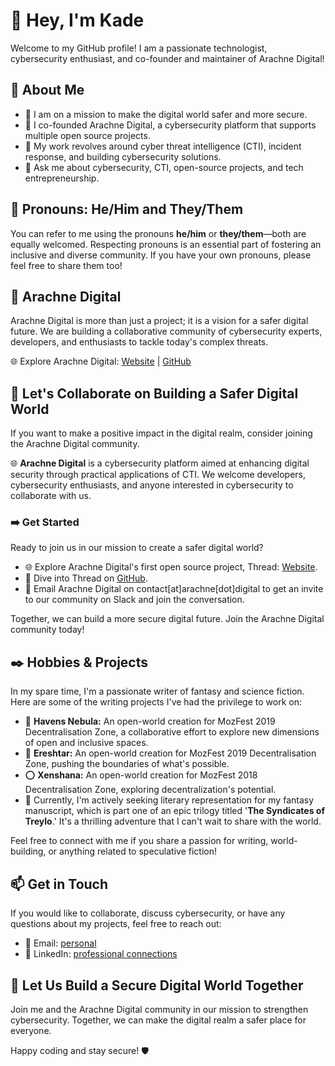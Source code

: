 <!--
**KadeMorton/KadeMorton** is a ✨ _special_ ✨ repository because its `README.md` (this file) appears on your GitHub profile.

Here are some ideas to get you started:

- 🔭 I’m currently working on ...
- 🌱 I’m currently learning ...
- 👯 I’m looking to collaborate on ...
- 🤔 I’m looking for help with ...
- 💬 Ask me about ...
- 📫 How to reach me: ...
- 😄 Pronouns: ...
- ⚡ Fun fact: ...
-->

# 🦄 Hey, I'm **Kade** 

Welcome to my GitHub profile! I am a passionate technologist, cybersecurity enthusiast, and co-founder and maintainer of Arachne Digital!

## 🌠 About Me

- 🔭 I am on a mission to make the digital world safer and more secure.
- 🔧 I co-founded Arachne Digital, a cybersecurity platform that supports multiple open source projects.
- 🚀 My work revolves around cyber threat intelligence (CTI), incident response, and building cybersecurity solutions.
- 💬 Ask me about cybersecurity, CTI, open-source projects, and tech entrepreneurship.

## 🌱 Pronouns: He/Him and They/Them

You can refer to me using the pronouns **he/him** or **they/them**—both are equally welcomed. Respecting pronouns is an essential part of fostering an inclusive and diverse community. If you have your own pronouns, please feel free to share them too!

## 🔑 Arachne Digital

Arachne Digital is more than just a project; it is a vision for a safer digital future. We are building a collaborative community of cybersecurity experts, developers, and enthusiasts to tackle today's complex threats.

🌐 Explore Arachne Digital: [Website](https://arachne.digital/) | [GitHub](https://github.com/arachne-threat-intel)

## 👥 Let's Collaborate on Building a Safer Digital World

If you want to make a positive impact in the digital realm, consider joining the Arachne Digital community.

🌐 **Arachne Digital** is a cybersecurity platform aimed at enhancing digital security through practical applications of CTI. We welcome developers, cybersecurity enthusiasts, and anyone interested in cybersecurity to collaborate with us.

### ➡️ Get Started

Ready to join us in our mission to create a safer digital world?

- 🌐 Explore Arachne Digital's first open source project, Thread: [Website](https://arachne.digital/thread).
- 🐬 Dive into Thread on [GitHub](https://github.com/arachne-threat-intel/thread).
- 💬 Email Arachne Digital on contact[at]arachne[dot]digital to get an invite to our community on Slack and join the conversation.

Together, we can build a more secure digital future. Join the Arachne Digital community today!

## ✒️ Hobbies & Projects

In my spare time, I'm a passionate writer of fantasy and science fiction. Here are some of the writing projects I've had the privilege to work on:

- 👾 **Havens Nebula:** An open-world creation for MozFest 2019 Decentralisation Zone, a collaborative effort to explore new dimensions of open and inclusive spaces.
- 🌷 **Ereshtar:** An open-world creation for MozFest 2019 Decentralisation Zone, pushing the boundaries of what's possible.
- ⭕ **Xenshana:** An open-world creation for MozFest 2018 Decentralisation Zone, exploring decentralization's potential.
- 📜 Currently, I'm actively seeking literary representation for my fantasy manuscript, which is part one of an epic trilogy titled '**The Syndicates of Treylo**.' It's a thrilling adventure that I can't wait to share with the world.

Feel free to connect with me if you share a passion for writing, world-building, or anything related to speculative fiction!

## 📫 Get in Touch

If you would like to collaborate, discuss cybersecurity, or have any questions about my projects, feel free to reach out:

- 📧 Email: [personal](mailto:kademorton@protonmail.com)
- 💬 LinkedIn: [professional connections](https://www.linkedin.com/in/kade-morton-34179283/)

## 🐍 Let Us Build a Secure Digital World Together

Join me and the Arachne Digital community in our mission to strengthen cybersecurity. Together, we can make the digital realm a safer place for everyone.

Happy coding and stay secure! 🛡️
